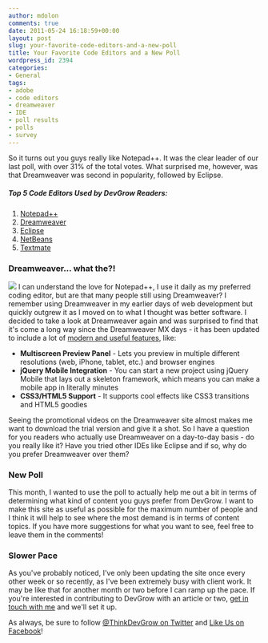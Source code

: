 ```yaml
---
author: mdolon
comments: true
date: 2011-05-24 16:18:59+00:00
layout: post
slug: your-favorite-code-editors-and-a-new-poll
title: Your Favorite Code Editors and a New Poll
wordpress_id: 2394
categories:
- General
tags:
- adobe
- code editors
- dreamweaver
- IDE
- poll results
- polls
- survey
---
```


So it turns out you guys really like Notepad++.  It was the clear leader of our last poll, with over 31% of the total votes.  What surprised me, however, was that Dreamweaver was second in popularity, followed by Eclipse.

##### Top 5 Code Editors Used by DevGrow Readers:

  1. [Notepad++](http://notepad-plus-plus.org/)
  2. [Dreamweaver](http://www.adobe.com/products/dreamweaver.html)
  3. [Eclipse](http://www.eclipse.org/)
  4. [NetBeans](http://www.netbeans.org/)
  5. [Textmate](http://macromates.com/)

### Dreamweaver... what the?!

![](http://devgrow.s3.amazonaws.com/assets/images/code-editors-big.png)
I can understand the love for Notepad++, I use it daily as my preferred coding editor, but are that many people still using Dreamweaver?  I remember using Dreamweaver in my earlier days of web development but quickly outgrew it as I moved on to what I thought was better software.  I decided to take a look at Dreamweaver again and was surprised to find that it's come a long way since the Dreamweaver MX days - it has been updated to include a lot of [modern and useful features](http://www.adobe.com/products/dreamweaver/features.html), like:

  * **Multiscreen Preview Panel** - Lets you preview in multiple different resolutions (web, iPhone, tablet, etc.) and browser engines
  * **jQuery Mobile Integration** - You can start a new project using jQuery Mobile that lays out a skeleton framework, which means you can make a mobile app in literally minutes
  * **CSS3/HTML5 Support** - It supports cool effects like CSS3 transitions and HTML5 goodies

Seeing the promotional videos on the Dreamweaver site almost makes me want to download the trial version and give it a shot.  So I have a question for you readers who actually use Dreamweaver on a day-to-day basis - do you really like it?  Have you tried other IDEs like Eclipse and if so, why do you prefer Dreamweaver over them?

### New Poll

This month, I wanted to use the poll to actually help me out a bit in terms of determining what kind of content you guys prefer from DevGrow.  I want to make this site as useful as possible for the maximum number of people and I think it will help to see where the most demand is in terms of content topics.  If you have more suggestions for what you want to see, feel free to leave them in the comments!

### Slower Pace

As you've probably noticed, I've only been updating the site once every other week or so recently, as I've been extremely busy with client work.  It may be like that for another month or two before I can ramp up the pace.  If you're interested in contributing to DevGrow with an article or two, [get in touch with me](http://devgrow.com/contact) and we'll set it up.

As always, be sure to follow [@ThinkDevGrow on Twitter](http://twitter.com/ThinkDevGrow) and [Like Us on Facebook](http://www.facebook.com/DevGrow)!